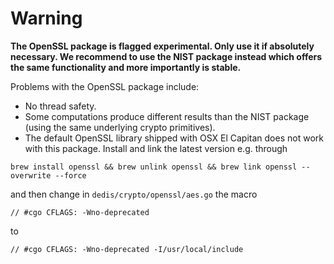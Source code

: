 # Warning

**The OpenSSL package is flagged experimental. Only use it if absolutely necessary. We recommend to use the NIST package instead which offers the same functionality and more importantly is stable.**

Problems with the OpenSSL package include:
- No thread safety.
- Some computations produce different results than the NIST package (using the same underlying crypto primitives).
- The default OpenSSL library shipped with OSX El Capitan does not work with this package. Install and link the latest version e.g. through
```
brew install openssl && brew unlink openssl && brew link openssl --overwrite --force
```

and then change in `dedis/crypto/openssl/aes.go` the macro

```
// #cgo CFLAGS: -Wno-deprecated
```

to

```
// #cgo CFLAGS: -Wno-deprecated -I/usr/local/include
```


